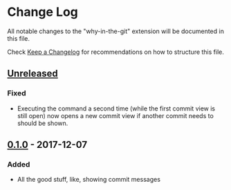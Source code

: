 # Change Log

All notable changes to the "why-in-the-git" extension will be documented in this
file.

Check [Keep a Changelog](http://keepachangelog.com/) for recommendations on how
to structure this file.

## [Unreleased]
### Fixed
- Executing the command a second time (while the first commit view is still
  open) now opens a new commit view if another commit needs to should be shown.

## [0.1.0] - 2017-12-07
### Added
- All the good stuff, like, showing commit messages


[Unreleased]: https://github.com/killercup/vscode-why-in-the-git/compare/v0.1.0...HEAD
[0.1.0]: https://github.com/killercup/vscode-why-in-the-git/compare/f5b72fc141cd7c22af3a7118668f149da32956ff...v0.1.0

